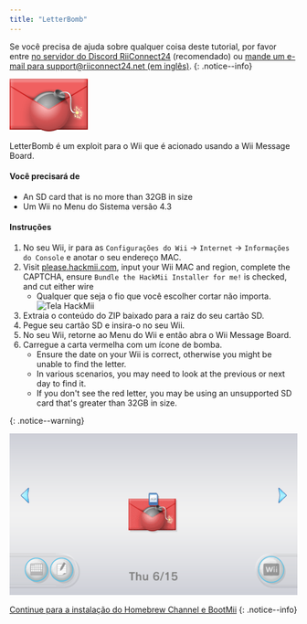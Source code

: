 ```yaml
---
title: "LetterBomb"
---
```


Se você precisa de ajuda sobre qualquer coisa deste tutorial, por favor entre [no servidor do Discord RiiConnect24](https://discord.gg/rc24) (recomendado) ou [mande um e-mail para support@riiconnect24.net (em inglês)](mailto:support@riiconnect24.net).
{: .notice--info}

![LetterBomb](/images/letterbomb.png)

LetterBomb é um exploit para o Wii que é acionado usando a Wii Message Board.

#### Você precisará de
- An SD card that is no more than 32GB in size
- Um Wii no Menu do Sistema versão 4.3

#### Instruções


1. No seu Wii, ir para as `Configurações do Wii` -> `Internet` -> `Informações do Console` e anotar o seu endereço MAC.
1. Visit [please.hackmii.com](https://please.hackmii.com), input your Wii MAC and region, complete the CAPTCHA, ensure `Bundle the HackMii Installer for me!` is checked, and cut either wire
   - Qualquer que seja o fio que você escolher cortar não importa. ![Tela HackMii](/images/Wii/LetterBomb-PC.png)
1. Extraia o conteúdo do ZIP baixado para a raiz do seu cartão SD.
1. Pegue seu cartão SD e insira-o no seu Wii.
1. No seu Wii, retorne ao Menu do Wii e então abra o Wii Message Board.
1. Carregue a carta vermelha com um ícone de bomba.
   - Ensure the date on your Wii is correct, otherwise you might be unable to find the letter.
   - In various scenarios, you may need to look at the previous or next day to find it.
   - If you don't see the red letter, you may be using an unsupported SD card that's greater than 32GB in size.


{: .notice--warning}


![LetterBomb Wii Menu](/images/Wii/LetterBomb-Wii.png)

[Continue para a instalação do Homebrew Channel e BootMii](hbc)
{: .notice--info}
